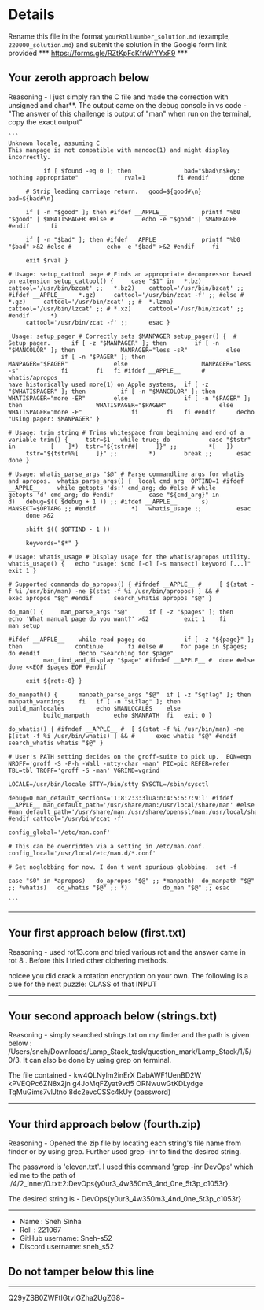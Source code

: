 # Details

Rename this file in the format `yourRollNumber_solution.md` (example, `220000_solution.md`) and submit the solution in the Google form link provided 
*** https://forms.gle/RZtKpFcKfrWrYYxF9 ***


## Your zeroth approach below

Reasoning - I just simply ran the C file and made the correction with unsigned and char**. The output came on the debug console in vs code - "The answer of this challenge is output of "man" when run on the terminal, copy the exact output"

````
```
Unknown locale, assuming C
This manpage is not compatible with mandoc(1) and might display incorrectly.

          if [ $found -eq 0 ]; then               bad="$bad\n$key: nothing appropriate"             rval=1         fi #endif      done

     # Strip leading carriage return.   good=${good#\n}     bad=${bad#\n}

     if [ -n "$good" ]; then #ifdef __APPLE__          printf "%b0 "$good" | $WHATISPAGER #else #        echo -e "$good" | $MANPAGER #endif      fi

     if [ -n "$bad" ]; then #ifdef __APPLE__           printf "%b0 "$bad" >&2 #else #          echo -e "$bad" >&2 #endif     fi

     exit $rval }

# Usage: setup_cattool page # Finds an appropriate decompressor based on extension setup_cattool() {     case "$1" in   *.bz)     cattool='/usr/bin/bzcat' ;;   *.bz2)    cattool='/usr/bin/bzcat' ;;
#ifdef __APPLE__    *.gz)     cattool='/usr/bin/zcat -f' ;; #else #   *.gz)     cattool='/usr/bin/zcat' ;; #  *.lzma)   cattool='/usr/bin/lzcat' ;; # *.xz)     cattool='/usr/bin/xzcat' ;; #endif      *)
     cattool='/usr/bin/zcat -f' ;;      esac }

 Usage: setup_pager # Correctly sets $MANPAGER setup_pager() {  # Setup pager.      if [ -z "$MANPAGER" ]; then        if [ -n "$MANCOLOR" ]; then             MANPAGER="less -sR"           else
               if [ -n "$PAGER" ]; then                     MANPAGER="$PAGER"             else                     MANPAGER="less -s"            fi        fi   fi #ifdef __APPLE__      # whatis/apropos
have historically used more(1) on Apple systems,  if [ -z "$WHATISPAGER" ]; then          if [ -n "$MANCOLOR" ]; then             WHATISPAGER="more -ER"        else                if [ -n "$PAGER" ];
then                     WHATISPAGER="$PAGER"               else                     WHATISPAGER="more -E"              fi        fi   fi #endif      decho "Using pager: $MANPAGER" }

# Usage: trim string # Trims whitespace from beginning and end of a variable trim() {     tstr=$1   while true; do           case "$tstr" in          [    ]*)  tstr="${tstr##[     ]}" ;;         *[   ])
     tstr="${tstr%%[     ]}" ;;         *)        break ;;       esac      done }

# Usage: whatis_parse_args "$@" # Parse commandline args for whatis and apropos.  whatis_parse_args() {  local cmd_arg  OPTIND=1 #ifdef __APPLE__     while getopts 'ds:' cmd_arg; do #else # while
getopts 'd' cmd_arg; do #endif          case "${cmd_arg}" in          d)   debug=$(( $debug + 1 )) ;; #ifdef __APPLE__       s)   MANSECT=$OPTARG ;; #endif          *)   whatis_usage ;;          esac
     done >&2

     shift $(( $OPTIND - 1 ))

     keywords="$*" }

# Usage: whatis_usage # Display usage for the whatis/apropos utility.  whatis_usage() {   echo "usage: $cmd [-d] [-s mansect] keyword [...]"     exit 1 }

# Supported commands do_apropos() { #ifndef __APPLE__ #     [ $(stat -f %i /usr/bin/man) -ne $(stat -f %i /usr/bin/apropos) ] && #          exec apropos "$@" #endif      search_whatis apropos "$@" }

do_man() {     man_parse_args "$@"      if [ -z "$pages" ]; then           echo 'What manual page do you want?' >&2          exit 1    fi   man_setup

#ifdef __APPLE__    while read page; do           if [ -z "${page}" ]; then               continue       fi #else #     for page in $pages; do #endif           decho "Searching for $page"
          man_find_and_display "$page" #ifndef __APPLE__ #  done #else     done <<EOF $pages EOF #endif

     exit ${ret:-0} }

do_manpath() {      manpath_parse_args "$@"  if [ -z "$qflag" ]; then           manpath_warnings    fi   if [ -n "$Lflag" ]; then           build_manlocales         echo $MANLOCALES    else
          build_manpath       echo $MANPATH  fi   exit 0 }

do_whatis() { #ifndef __APPLE__ #  [ $(stat -f %i /usr/bin/man) -ne $(stat -f %i /usr/bin/whatis) ] && #      exec whatis "$@" #endif  search_whatis whatis "$@" }

# User's PATH setting decides on the groff-suite to pick up.  EQN=eqn NROFF='groff -S -P-h -Wall -mtty-char -man' PIC=pic REFER=refer TBL=tbl TROFF='groff -S -man' VGRIND=vgrind

LOCALE=/usr/bin/locale STTY=/bin/stty SYSCTL=/sbin/sysctl

debug=0 man_default_sections='1:8:2:3:3lua:n:4:5:6:7:9:l' #ifdef __APPLE__ man_default_path='/usr/share/man:/usr/local/share/man' #else
#man_default_path='/usr/share/man:/usr/share/openssl/man:/usr/local/share/man:/usr/local/man' #endif cattool='/usr/bin/zcat -f'

config_global='/etc/man.conf'

# This can be overridden via a setting in /etc/man.conf.  config_local='/usr/local/etc/man.d/*.conf'

# Set noglobbing for now. I don't want spurious globbing.  set -f

case "$0" in *apropos)   do_apropos "$@" ;; *manpath)  do_manpath "$@" ;; *whatis)   do_whatis "$@" ;; *)          do_man "$@" ;; esac

```
````
---

## Your first approach below (first.txt)

Reasoning - used rot13.com and tried various rot and the answer came in rot 8 . Before this I tried other ciphering methods.

noicee you did crack a rotation encryption on your own. The following is a clue for the next puzzle: CLASS of that INPUT


---

## Your second approach below (strings.txt)

Reasoning - simply searched strings.txt on my finder and the path is given below : 
/Users/sneh/Downloads/Lamp_Stack_task/question_mark/Lamp_Stack/1/5/0/3. It can also be done by using grep on terminal.

The file contained - 
kw4QLNylm2inErX
DabAWF1UenBD2W
kPVEQPc6ZN8x2jn
g4JoMqFZyat9vd5
ORNwuwGtKDLydge
TqMuGims7vlJtno
8dc2evcCSSc4kUy (password)

---

## Your third approach below (fourth.zip)

Reasoning - Opened the zip file by locating each string's file name from finder or by using grep. Further used grep -inr to find the desired string.

The password is 'eleven.txt'. I used this command 'grep -inr DevOps' which led me to the path of ./4/2_inner/0.txt:2:DevOps{y0ur3_4w350m3_4nd_0ne_5t3p_c1053r}.

The desired string is - DevOps{y0ur3_4w350m3_4nd_0ne_5t3p_c1053r}


---


- Name : Sneh Sinha
- Roll : 221067
- GitHub username: Sneh-s52
- Discord username: sneh_s52


## Do not tamper below this line

---

Q29yZSB0ZWFtIGtvIGZha2UgZG8=
